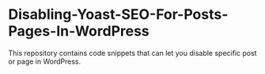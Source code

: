 # Disabling-Yoast-SEO-For-Posts-Pages-In-WordPress
This repository contains code snippets that can let you disable specific post or page in WordPress.
